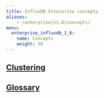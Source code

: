 ```yaml
---
title: InfluxDB Enterprise concepts
aliases:
    - /enterprise/v1.8/concepts/
menu:
  enterprise_influxdb_1_8:
    name: Concepts
    weight: 50
---
```


## [Clustering](/enterprise_influxdb/v1.8/concepts/clustering)
## [Glossary](/enterprise_influxdb/v1.8/concepts/glossary/)
